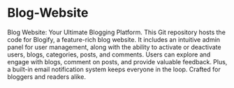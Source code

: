 # Blog-Website
Blog Website:
Your Ultimate Blogging Platform. This Git repository hosts the code for Blogify, a feature-rich blog website. It includes an intuitive admin panel for user management, along with the ability to activate or deactivate users, blogs, categories, posts, and comments. Users can explore and engage with blogs, comment on posts, and provide valuable feedback. Plus, a built-in email notification system keeps everyone in the loop. Crafted for bloggers and readers alike.
